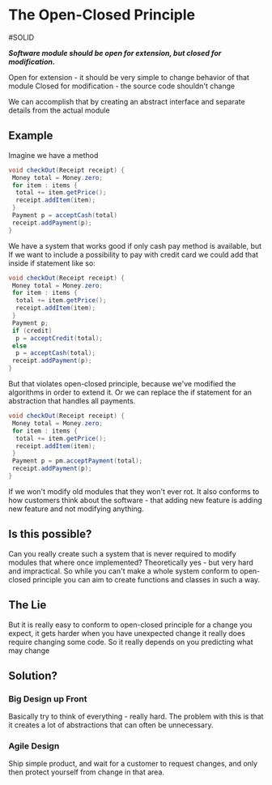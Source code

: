# The Open-Closed Principle

#SOLID

***Software module should be open for extension, but closed for modification.***

Open for extension - it should be very simple to change behavior of that module
Closed for modification - the source code shouldn't change

We can accomplish that by creating an abstract interface and separate details from the actual module

## Example

Imagine we have a method

```java
void checkOut(Receipt receipt) {
 Money total = Money.zero;
 for item : items {
  total += item.getPrice();
  receipt.addItem(item);
 }
 Payment p = acceptCash(total)
 receipt.addPayment(p);
}
```

We have a system that works good if only cash pay method is available, but If we want to include a possibility to pay
with credit card we could add that inside if statement like so:

```java
void checkOut(Receipt receipt) {
 Money total = Money.zero;
 for item : items {
  total += item.getPrice();
  receipt.addItem(item);
 }
 Payment p;
 if (credit)
  p = acceptCredit(total);
 else
  p = acceptCash(total);
 receipt.addPayment(p);
}
```

But that violates open-closed principle, because we've modified the algorithms in order to extend it.
Or we can replace the if statement for an abstraction that handles all payments.

```java
void checkOut(Receipt receipt) {
 Money total = Money.zero;
 for item : items {
  total += item.getPrice();
  receipt.addItem(item);
 }
 Payment p = pm.acceptPayment(total);
 receipt.addPayment(p);
}
```

If we won't modify old modules that they won't ever rot.
It also conforms to how customers think about the software - that adding new feature is adding new feature
 and not modifying anything.

## Is this possible?

Can you really create such a system that is never required to modify modules that where once implemented?
Theoretically yes - but very hard and impractical. So while you can't make a whole system conform to
open-closed principle you can aim to create functions and classes in such a way.

## The Lie

But it is really easy to conform to open-closed principle for a change you expect, it gets harder when you have
 unexpected change it really does require changing some code. So it really depends on you predicting what may change

## Solution?

### Big Design up Front

Basically try to think of everything - really hard. The problem with this is that it creates a lot of abstractions
that can often be unnecessary.

### Agile Design

Ship simple product, and wait for a customer to request changes, and only then protect yourself from change in that area.
